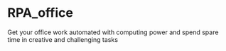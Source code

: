 # RPA_office
Get your office work automated with computing power and spend spare time in creative and challenging tasks
